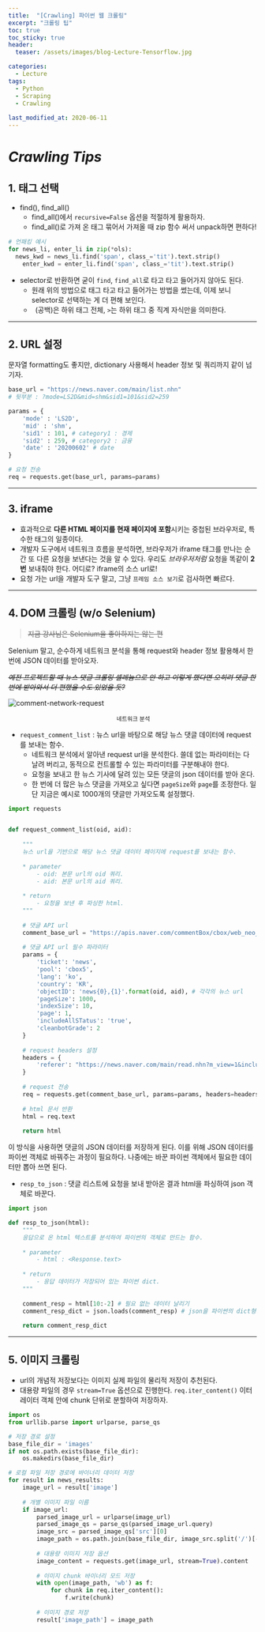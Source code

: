 ```yaml
---
title:  "[Crawling] 파이썬 웹 크롤링"
excerpt: "크롤링 팁"
toc: true
toc_sticky: true
header:
  teaser: /assets/images/blog-Lecture-Tensorflow.jpg

categories:
  - Lecture
tags:
  - Python
  - Scraping
  - Crawling
  
last_modified_at: 2020-06-11
---
```






# _Crawling Tips_





## 1. 태그 선택



* find(), find_all()
  * find_all()에서 `recursive=False` 옵션을 적절하게 활용하자.
  * find_all()로 가져 온 태그 묶어서 가져올 때 zip 함수 써서 unpack하면 편하다!

```python
# 언패킹 예시
for news_li, enter_li in zip(*ols):
  news_kwd = news_li.find('span', class_='tit').text.strip()
    enter_kwd = enter_li.find('span', class_='tit').text.strip()
```



* selector로 반환하면 굳이 `find`, `find_all`로 타고 타고 들어가지 않아도 된다.
  * 원래 위의 방법으로 태그 타고 타고 들어가는 방법을 썼는데, 이제 보니 selector로 선택하는 게 더 편해 보인다.
  * ` `(공백)은 하위 태그 전체, `>`는 하위 태그 중 직계 자식만을 의미한다.



 



---





## 2. URL 설정

 문자열 formatting도 좋지만, dictionary 사용해서 header 정보 및 쿼리까지 같이 넘기자. 

```python
base_url = "https://news.naver.com/main/list.nhn" 
# 뒷부분 : ?mode=LS2D&mid=shm&sid1=101&sid2=259

params = {
    'mode' : 'LS2D',
    'mid' : 'shm',
    'sid1' : 101, # category1 : 경제
    'sid2' : 259, # category2 : 금융
    'date' : '20200602' # date
}

# 요청 전송
req = requests.get(base_url, params=params)
```





---





## 3. iframe



* 효과적으로 **다른 HTML 페이지를 현재 페이지에 포함**시키는 중첩된 브라우저로, 특수한 태그의 일종이다.
* 개발자 도구에서 네트워크 흐름을 분석하면, 브라우저가 iframe 태그를 만나는 순간 또 다른 요청을 보낸다는 것을 알 수 있다. 우리도 *브라우저처럼*  요청을 똑같이 **2번** 보내줘야 한다. 어디로? iframe의 소스 url로!
* 요청 가는 url을 개발자 도구 말고, 그냥 `프레임 소스 보기`로 검사하면 빠르다.



---



## 4. DOM 크롤링 (w/o Selenium)

> ~~지금 강사님은 Selenium을 좋아하지는 않는 편~~



 Selenium 말고, 순수하게 네트워크 분석을 통해 request와 header 정보 활용해서 한 번에 JSON 데이터를 받아오자. 

*~~예전 프로젝트할 때 뉴스 댓글 크롤링 셀레늄으로 안 하고 이렇게 했다면 오히려 댓글 한 번에 받아와서 더 편했을 수도 있었을 듯?~~*



![comment-network-request]({{site.url}}/assets/images/comment_network_1.png)

<center><sup> 네트워크 분석 </sup></center>



* `request_comment_list` : 뉴스 url을 바탕으로 해당 뉴스 댓글 데이터에 request를 보내는 함수.
  * 네트워크 분석에서 알아낸 request url을 분석한다. 쓸데 없는 파라미터는 다 날려 버리고, 동적으로 컨트롤할 수 있는 파라미터를 구분해내야 한다.
  * 요청을 보내고 한 뉴스 기사에 달려 있는 모든 댓글의 json 데이터를 받아 온다.
  * 한 번에 더 많은 뉴스 댓글을 가져오고 싶다면 `pageSize`와 `page`를 조정한다. 일단 지금은 예시로 1000개의 댓글만 가져오도록 설정했다.

```python
import requests


def request_comment_list(oid, aid):
    
    """
    뉴스 url을 기반으로 해당 뉴스 댓글 데이터 페이지에 request를 보내는 함수.
    
    * parameter
        - oid: 본문 url의 oid 쿼리.
        - aid: 본문 url의 aid 쿼리.
    
    * return
        - 요청을 보낸 후 파싱한 html.
    """
    
    # 댓글 API url
    comment_base_url = "https://apis.naver.com/commentBox/cbox/web_neo_list_jsonp.json"
    
    # 댓글 API url 필수 파라미터
    params = {
        'ticket': 'news',
        'pool': 'cbox5',
        'lang': 'ko',
        'country': 'KR',
        'objectID': 'news{0},{1}'.format(oid, aid), # 각각의 뉴스 url
        'pageSize': 1000,
        'indexSize': 10,
        'page': 1,
        'includeAllSTatus': 'true',
        'cleanbotGrade': 2        
    }
    
    # request headers 설정
    headers = {
        'referer': "https://news.naver.com/main/read.nhn?m_view=1&includeAllCount=true&mode=LS2D&mid=shm&sid1=101&sid2=259&oid={0}&aid={1}".format(oid, aid)
    }
    
    # request 전송
    req = requests.get(comment_base_url, params=params, headers=headers)
    
    # html 문서 반환
    html = req.text
    
    return html
```





 이 방식을 사용하면 댓글의 JSON 데이터를 저장하게 된다. 이를 위해 JSON 데이터를 파이썬 객체로 바꿔주는 과정이 필요하다. 나중에는 바꾼 파이썬 객체에서 필요한 데이터만 뽑아 쓰면 된다.



* `resp_to_json` : 댓글 리스트에 요청을 보내 받아온 결과 html을 파싱하여 json 객체로 바꾼다.

```python
import json

def resp_to_json(html):
    """
    응답으로 온 html 텍스트를 분석하여 파이썬의 객체로 만드는 함수.
    
    * parameter
        - html : <Response.text>
    
    * return
        - 응답 데이터가 저장되어 있는 파이썬 dict.
    """
    
    comment_resp = html[10:-2] # 필요 없는 데이터 날리기
    comment_resp_dict = json.loads(comment_resp) # json을 파이썬의 dict형태로 변환
    
    return comment_resp_dict
```





---





## 5. 이미지 크롤링

* url의 개념적 저장보다는 이미지 실제 파일의 물리적 저장이 추천된다.
* 대용량 파일의 경우 `stream=True` 옵션으로 진행한다. `req.iter_content()` 이터레이터 객체 안에 chunk 단위로 분할하여 저장하자.



```python
import os
from urllib.parse import urlparse, parse_qs

# 저장 경로 설정
base_file_dir = 'images'
if not os.path.exists(base_file_dir):
    os.makedirs(base_file_dir)

# 로컬 파일 저장 경로에 바이너리 데이터 저장
for result in news_results:
    image_url = result['image']
    
    # 개별 이미지 파일 이름
    if image_url:
        parsed_image_url = urlparse(image_url)
        parsed_image_qs = parse_qs(parsed_image_url.query)
        image_src = parsed_image_qs['src'][0]
        image_path = os.path.join(base_file_dir, image_src.split('/')[-1])
        
        # 대용량 이미지 저장 옵션
        image_content = requests.get(image_url, stream=True).content
        
        # 이미지 chunk 바이너리 모드 저장
        with open(image_path, 'wb') as f:
            for chunk in req.iter_content():
                f.write(chunk)
        
        # 이미지 경로 저장
        result['image_path'] = image_path
```



